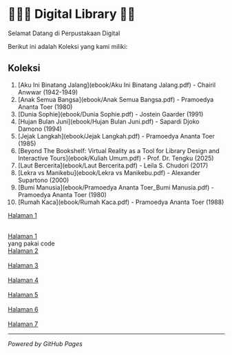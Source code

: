 # 🦹🏼‍♀️ Digital Library 🥷🏼
Selamat Datang di Perpustakaan Digital

Berikut ini adalah Koleksi yang kami miliki:
## Koleksi
1. [Aku Ini Binatang Jalang](ebook/Aku Ini Binatang Jalang.pdf) - Chairil Anwwar (1942-1949)
2. [Anak Semua Bangsa](ebook/Anak Semua Bangsa.pdf) - Pramoedya Ananta Toer (1980)
3. [Dunia Sophie](ebook/Dunia Sophie.pdf) - Jostein Gaarder (1991)
4. [Hujan Bulan Juni](ebook/Hujan Bulan Juni.pdf) - Sapardi Djoko Damono (1994)
5. [Jejak Langkah](ebook/Jejak Langkah.pdf) - Pramoedya Ananta Toer (1985)
6. [Beyond The Bookshelf: Virtual Reality as a Tool for Library Design and Interactive Tours](ebook/Kuliah Umum.pdf) - Prof. Dr. Tengku (2025)
7. [Laut Bercerita](ebook/Laut Bercerita.pdf) - Leila S. Chudori (2017)
8. [Lekra vs Manikebu](ebook/Lekra vs Manikebu.pdf) - Alexander Supartono (2000)
9. [Bumi Manusia](ebook/Pramoedya Ananta Toer_Bumi Manusia.pdf) - Pramoedya Ananta Toer (1980)
10. [Rumah Kaca](ebook/Rumah Kaca.pdf) - Pramoedya Ananta Toer (1988)


[Halaman 1](webti/halaman1.html)

<br> <a href="webti/halaman1.html"> Halaman 1 </a> </br> yang pakai code
<br> <a href="webti/halaman2.html"> Halaman 2 </a> </br>
<br> <a href="webti/halaman3.html"> Halaman 3 </a> </br>
<br> <a href="webti/halaman4.html"> Halaman 4 </a> </br>
<br> <a href="webti/halaman5.html"> Halaman 5 </a> </br>
<br> <a href="webti/halaman6.html"> Halaman 6 </a> </br>
<br> <a href="webti/halaman7.html"> Halaman 7 </a> </br>

----
*Powered by GitHub Pages*
